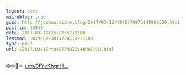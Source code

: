```yaml
---
layout: post
microblog: true
guid: http://joshua.micro.blog/2017/03/12/t840779873148907520.html
post_id: 33845
date: 2017-03-12T15:21:57+1100
lastmod: 2019-07-30T17:41:19+1100
type: post
url: /2017/03/12/t840779873148907520.html
---
```

☮️✡️💟⚛️ [t.co/0fYvKhqnH...](https://t.co/0fYvKhqnHX)

